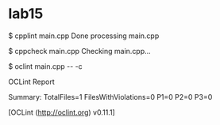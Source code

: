 # lab15

$ cpplint main.cpp
Done processing main.cpp

$ cppcheck main.cpp
Checking main.cpp...

$ oclint main.cpp -- -c


OCLint Report

Summary: TotalFiles=1 FilesWithViolations=0 P1=0 P2=0 P3=0 


[OCLint (http://oclint.org) v0.11.1]


